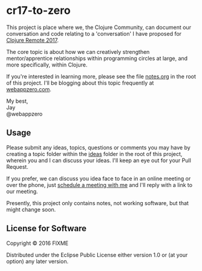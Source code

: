 # cr17-to-zero

This project is place where we, the Clojure Community, can document our conversation and code relating to a 'conversation' I have proposed for [Clojure Remote 2017](https://clojureremote.com/).

The core topic is about how we can creatively strengthen mentor/apprentice relationships within programming circles at large, and more specifically, within Clojure.

If you're interested in learning more, please see the file [notes.org](https://github.com/webappzero/cr17-to-zero/blob/master/notes.org) in the root of this project. I'll be blogging about this topic frequently at [webappzero.com](http://webappzero.com).

My best,  
Jay  
@webappzero

## Usage

Please submit any ideas, topics, questions or comments you may have by creating a topic folder within the [ideas](https://github.com/webappzero/cr17-to-zero/tree/master/ideas) folder in the root of this project, wherein you and I can discuss your ideas. I'll keep an eye out for your Pull Request.

If you prefer, we can discuss you idea face to face in an online meeting or over the phone, just [schedule a meeting with me](https://calendly.com/jaymartin) and I'll reply with a link to our meeting.

Presently, this project only contains notes, not working software, but that might change soon.

## License for Software

Copyright © 2016 FIXME

Distributed under the Eclipse Public License either version 1.0 or (at
your option) any later version.



